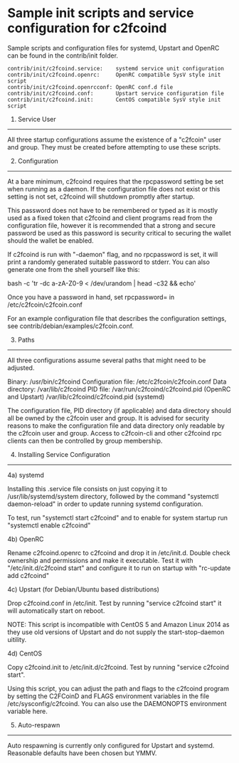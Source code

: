 Sample init scripts and service configuration for c2fcoind
==========================================================

Sample scripts and configuration files for systemd, Upstart and OpenRC
can be found in the contrib/init folder.

    contrib/init/c2fcoind.service:    systemd service unit configuration
    contrib/init/c2fcoind.openrc:     OpenRC compatible SysV style init script
    contrib/init/c2fcoind.openrcconf: OpenRC conf.d file
    contrib/init/c2fcoind.conf:       Upstart service configuration file
    contrib/init/c2fcoind.init:       CentOS compatible SysV style init script

1. Service User
---------------------------------

All three startup configurations assume the existence of a "c2fcoin" user
and group.  They must be created before attempting to use these scripts.

2. Configuration
---------------------------------

At a bare minimum, c2fcoind requires that the rpcpassword setting be set
when running as a daemon.  If the configuration file does not exist or this
setting is not set, c2fcoind will shutdown promptly after startup.

This password does not have to be remembered or typed as it is mostly used
as a fixed token that c2fcoind and client programs read from the configuration
file, however it is recommended that a strong and secure password be used
as this password is security critical to securing the wallet should the
wallet be enabled.

If c2fcoind is run with "-daemon" flag, and no rpcpassword is set, it will
print a randomly generated suitable password to stderr.  You can also
generate one from the shell yourself like this:

bash -c 'tr -dc a-zA-Z0-9 < /dev/urandom | head -c32 && echo'

Once you have a password in hand, set rpcpassword= in /etc/c2fcoin/c2fcoin.conf

For an example configuration file that describes the configuration settings,
see contrib/debian/examples/c2fcoin.conf.

3. Paths
---------------------------------

All three configurations assume several paths that might need to be adjusted.

Binary:              /usr/bin/c2fcoind
Configuration file:  /etc/c2fcoin/c2fcoin.conf
Data directory:      /var/lib/c2fcoind
PID file:            /var/run/c2fcoind/c2fcoind.pid (OpenRC and Upstart)
                     /var/lib/c2fcoind/c2fcoind.pid (systemd)

The configuration file, PID directory (if applicable) and data directory
should all be owned by the c2fcoin user and group.  It is advised for security
reasons to make the configuration file and data directory only readable by the
c2fcoin user and group.  Access to c2fcoin-cli and other c2fcoind rpc clients
can then be controlled by group membership.

4. Installing Service Configuration
-----------------------------------

4a) systemd

Installing this .service file consists on just copying it to
/usr/lib/systemd/system directory, followed by the command
"systemctl daemon-reload" in order to update running systemd configuration.

To test, run "systemctl start c2fcoind" and to enable for system startup run
"systemctl enable c2fcoind"

4b) OpenRC

Rename c2fcoind.openrc to c2fcoind and drop it in /etc/init.d.  Double
check ownership and permissions and make it executable.  Test it with
"/etc/init.d/c2fcoind start" and configure it to run on startup with
"rc-update add c2fcoind"

4c) Upstart (for Debian/Ubuntu based distributions)

Drop c2fcoind.conf in /etc/init.  Test by running "service c2fcoind start"
it will automatically start on reboot.

NOTE: This script is incompatible with CentOS 5 and Amazon Linux 2014 as they
use old versions of Upstart and do not supply the start-stop-daemon uitility.

4d) CentOS

Copy c2fcoind.init to /etc/init.d/c2fcoind. Test by running "service c2fcoind start".

Using this script, you can adjust the path and flags to the c2fcoind program by
setting the C2FCoinD and FLAGS environment variables in the file
/etc/sysconfig/c2fcoind. You can also use the DAEMONOPTS environment variable here.

5. Auto-respawn
-----------------------------------

Auto respawning is currently only configured for Upstart and systemd.
Reasonable defaults have been chosen but YMMV.
